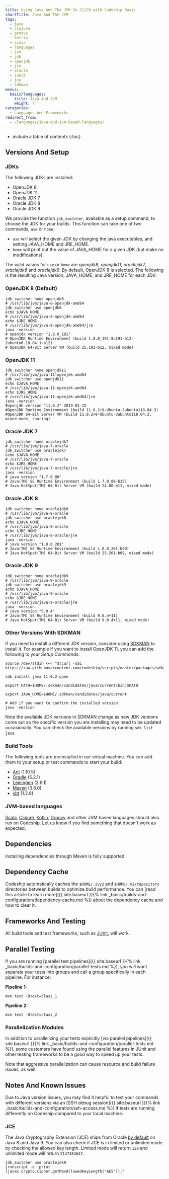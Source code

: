 ```yaml
---
title: Using Java And The JVM In CI/CD with Codeship Basic
shortTitle: Java And The JVM
tags:
  - java
  - clojure
  - groovy
  - kotlin
  - scala
  - languages
  - jvm
  - jdk
  - openjdk
  - jre
  - oracle
  - junit
  - jce
  - sdkman
menus:
  basic/languages:
    title: Java And JVM
    weight: 7
categories:
  - Languages And Frameworks
redirect_from:
  - /languages/java-and-jvm-based-languages/
---
```


* include a table of contents
{:toc}

## Versions And Setup

### JDKs

The following JDKs are installed:

* OpenJDK 8
* OpenJDK 11
* Oracle JDK 7
* Oracle JDK 8
* Oracle JDK 9

We provide the function `jdk_switcher`, available as a setup command, to choose the JDK for your builds.
This function can take one of two commands, `use` or `home`:

* `use` will select the given JDK by changing the java executables, and setting JAVA_HOME and JRE_HOME.
* `home` will print out the value of JAVA_HOME for a given JDK (but make no modifications).

The valid values for `use` or `home` are _openjdk8_, _openjdk11_, _oraclejdk7_, _oraclejdk8_ and _oraclejdk9_.
By default, OpenJDK 8 is selected. The following is the resulting Java version, JAVA_HOME, and JRE_HOME for each JDK:

### OpenJDK 8 (Default)

```shell
jdk_switcher home openjdk8
# /usr/lib/jvm/java-8-openjdk-amd64
jdk_switcher use openjdk8
echo $JAVA_HOME
# /usr/lib/jvm/java-8-openjdk-amd64
echo $JRE_HOME
# /usr/lib/jvm/java-8-openjdk-amd64/jre
java -version
# openjdk version "1.8.0_191"
# OpenJDK Runtime Environment (build 1.8.0_191-8u191-b12-2ubuntu0.18.04.1-b12)
# OpenJDK 64-Bit Server VM (build 25.191-b12, mixed mode)
```

### OpenJDK 11

```shell
jdk_switcher home openjdk11
# /usr/lib/jvm/java-11-openjdk-amd64
jdk_switcher use openjdk11
echo $JAVA_HOME
# /usr/lib/jvm/java-11-openjdk-amd64
echo $JRE_HOME
# /usr/lib/jvm/java-11-openjdk-amd64/jre
java -version
#openjdk version "11.0.2" 2019-01-15
#OpenJDK Runtime Environment (build 11.0.2+9-Ubuntu-3ubuntu118.04.3)
#OpenJDK 64-Bit Server VM (build 11.0.2+9-Ubuntu-3ubuntu118.04.3, mixed mode, sharing)
```

### Oracle JDK 7

```shell
jdk_switcher home oraclejdk7
# /usr/lib/jvm/java-7-oracle
jdk_switcher use oraclejdk7
echo $JAVA_HOME
# /usr/lib/jvm/java-7-oracle
echo $JRE_HOME
# /usr/lib/jvm/java-7-oracle/jre
java -version
# java version "1.7.0_80"
# Java(TM) SE Runtime Environment (build 1.7.0_80-b15)
# Java HotSpot(TM) 64-Bit Server VM (build 24.80-b11, mixed mode)
```

### Oracle JDK 8

```shell
jdk_switcher home oraclejdk8
# /usr/lib/jvm/java-8-oracle
jdk_switcher use oraclejdk8
echo $JAVA_HOME
# /usr/lib/jvm/java-8-oracle
echo $JRE_HOME
# /usr/lib/jvm/java-8-oracle/jre
java -version
# java version "1.8.0_201"
# Java(TM) SE Runtime Environment (build 1.8.0_201-b09)
# Java HotSpot(TM) 64-Bit Server VM (build 25.201-b09, mixed mode)
```

### Oracle JDK 9

```shell
jdk_switcher home oraclejdk9
# /usr/lib/jvm/java-9-oracle
jdk_switcher use oraclejdk9
echo $JAVA_HOME
# /usr/lib/jvm/java-9-oracle
echo $JRE_HOME
# /usr/lib/jvm/java-9-oracle/jre
java -version
# java version "9.0.4"
# Java(TM) SE Runtime Environment (build 9.0.4+11)
# Java HotSpot(TM) 64-Bit Server VM (build 9.0.4+11, mixed mode)
```

### Other Versions With SDKMAN

If you need to install a different JDK version, consider using [SDKMAN](https://sdkman.io) to install it. For example if you want to install OpenJDK 11, you can add the following to your _Setup Commands_:

```
source /dev/stdin <<< "$(curl -sSL https://raw.githubusercontent.com/codeship/scripts/master/packages/sdkman.sh)"

sdk install java 11.0.2-open

export PATH=$HOME/.sdkman/candidates/java/current/bin:$PATH

export JAVA_HOME=$HOME/.sdkman/candidates/java/current

# Add if you want to confirm the installed version
java -version
```

Note the available JDK versions in SDKMAN change as new JDK versions come out so the specific version you are installing may need to be updated occasionally. You can check the available versions by running `sdk list java`.

### Build Tools

The following tools are preinstalled in our virtual machine. You can add them to your setup or test commands to start your build:

* [Ant](https://ant.apache.org) (1.10.5)
* [Gradle](https://gradle.org) (5.2.1)
* [Leiningen](https://leiningen.org) (2.9.1)
* [Maven](https://maven.apache.org) (3.6.0)
* [sbt](https://www.scala-sbt.org) (1.2.8)

### JVM-based languages

[Scala](https://www.scala-lang.org), [Clojure](https://clojure.org), [Kotlin](https://kotlinlang.org), [Groovy](http://groovy-lang.org) and other JVM based languages should also run on Codeship. [Let us know](https://helpdesk.codeship.com) if you find something that doesn't work as expected.

## Dependencies

Installing dependencies through Maven is fully supported.

## Dependency Cache

Codeship automatically caches the `$HOME/.ivy2` and `$HOME/.m2/repository` directories between builds to optimize build performance. You can [read this article to learn more]({{ site.baseurl }}{% link _basic/builds-and-configuration/dependency-cache.md %}) about the dependency cache and how to clear it.

## Frameworks And Testing

All build tools and test frameworks, such as [JUnit](https://junit.org), will work.

## Parallel Testing

If you are running [parallel test pipelines]({{ site.baseurl }}{% link _basic/builds-and-configuration/parallel-tests.md %}), you will want separate your tests into groups and call a group specifically in each pipeline. For instance:

**Pipeline 1:**
```shell
mvn test -Dtest=class_1
```

**Pipeline 2:**
```shell
mvn test -Dtest=class_2
```

### Parallelization Modules

In addition to parallelizing your tests explicitly [via parallel pipelines]({{ site.baseurl }}{% link _basic/builds-and-configuration/parallel-tests.md %}), some customers have found using the parallel features in JUnit and other testing frameworks to be a good way to speed up your tests.

Note that aggressive parallelization can cause resource and build failure issues, as well.

## Notes And Known Issues

Due to Java version issues, you may find it helpful to test your commands with different versions via an [SSH debug session]({{ site.baseurl }}{% link _basic/builds-and-configuration/ssh-access.md %}) if tests are running differently on Codeship compared to your local machine.

### JCE

The Java Cryptography Extension (JCE) ships from Oracle [by default](https://www.java.com/en/jre-jdk-cryptoroadmap.html) on Java 8 and Java 9. You can also check if JCE is in limited or unlimited mode by checking the allowed key length. Limited mode will return `128` and unlimited mode will return `2147483647`.

```
jdk_switcher use oraclejdk9
jrunscript -e 'print (javax.crypto.Cipher.getMaxAllowedKeyLength("AES"));'
```
